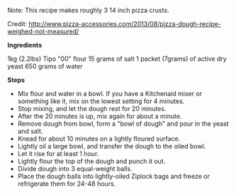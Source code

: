 Note: This recipe makes roughly 3 14 inch pizza crusts.

Credit: http://www.pizza-accessories.com/2013/08/pizza-dough-recipe-weighed-not-measured/

**Ingredients**

1kg (2.2lbs) Tipo "00" flour
15 grams of salt
1 packet (7grams) of active dry yeast
650 grams of water

**Steps**

* Mix flour and water in a bowl. If you have a Kitchenaid mixer or something like it, mix on the lowest setting for 4 minutes.
* Stop mixing, and let the dough rest for 20 minutes.
* After the 20 minutes is up, mix again for about a minute.
* Remove dough from bowl, form a "bowl of dough" and pour in the yeast and salt.
* Knead for about 10 minutes on a lightly floured surface.
* Lightly oil a large bowl, and transfer the dough to the oiled bowl.
* Let it rise for at least 1 hour.
* Lightly flour the top of the dough and punch it out.
* Divide dough into 3 equal-weight balls.
* Place the dough balls into lightly-oiled Ziplock bags and freeze or refrigerate them for 24-48 hours.
